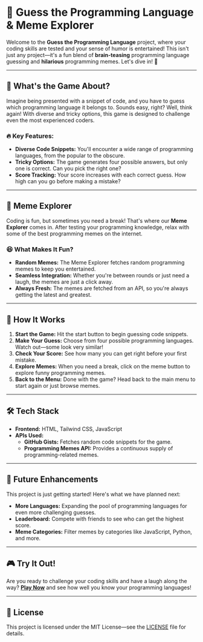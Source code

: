 # 🎉 Guess the Programming Language & Meme Explorer

Welcome to the **Guess the Programming Language** project, where your coding skills are tested and your sense of humor is entertained! This isn't just any project—it's a fun blend of **brain-teasing** programming language guessing and **hilarious** programming memes. Let's dive in! 🚀

---

## 🧠 What's the Game About?

Imagine being presented with a snippet of code, and you have to guess which programming language it belongs to. Sounds easy, right? Well, think again! With diverse and tricky options, this game is designed to challenge even the most experienced coders. 

### 🔥 Key Features:
- **Diverse Code Snippets:** You'll encounter a wide range of programming languages, from the popular to the obscure.
- **Tricky Options:** The game generates four possible answers, but only one is correct. Can you pick the right one?
- **Score Tracking:** Your score increases with each correct guess. How high can you go before making a mistake?

---

## 🤣 Meme Explorer

Coding is fun, but sometimes you need a break! That's where our **Meme Explorer** comes in. After testing your programming knowledge, relax with some of the best programming memes on the internet.

### 😆 What Makes It Fun?
- **Random Memes:** The Meme Explorer fetches random programming memes to keep you entertained.
- **Seamless Integration:** Whether you're between rounds or just need a laugh, the memes are just a click away.
- **Always Fresh:** The memes are fetched from an API, so you're always getting the latest and greatest.

---

## 🌟 How It Works

1. **Start the Game:** Hit the start button to begin guessing code snippets.
2. **Make Your Guess:** Choose from four possible programming languages. Watch out—some look very similar!
3. **Check Your Score:** See how many you can get right before your first mistake.
4. **Explore Memes:** When you need a break, click on the meme button to explore funny programming memes.
5. **Back to the Menu:** Done with the game? Head back to the main menu to start again or just browse memes.

---

## 🛠️ Tech Stack

- **Frontend:** HTML, Tailwind CSS, JavaScript
- **APIs Used:**
  - **GitHub Gists:** Fetches random code snippets for the game.
  - **Programming Memes API:** Provides a continuous supply of programming-related memes.

---

## 🚧 Future Enhancements

This project is just getting started! Here's what we have planned next:
- **More Languages:** Expanding the pool of programming languages for even more challenging guesses.
- **Leaderboard:** Compete with friends to see who can get the highest score.
- **Meme Categories:** Filter memes by categories like JavaScript, Python, and more.

---

## 🎮 Try It Out!

Are you ready to challenge your coding skills and have a laugh along the way? **[Play Now](#)** and see how well you know your programming languages!

---

## 📜 License

This project is licensed under the MIT License—see the [LICENSE](#) file for details.
